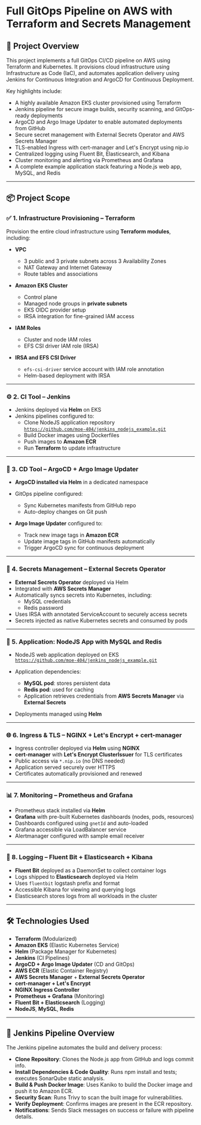 # Full GitOps Pipeline on AWS with Terraform and Secrets Management

## 🧭 Project Overview

This project implements a full GitOps CI/CD pipeline on AWS using Terraform and Kubernetes. It provisions cloud infrastructure using Infrastructure as Code (IaC), and automates application delivery using Jenkins for Continuous Integration and ArgoCD for Continuous Deployment.

Key highlights include:
- A highly available Amazon EKS cluster provisioned using Terraform
- Jenkins pipeline for secure image builds, security scanning, and GitOps-ready deployments
- ArgoCD and Argo Image Updater to enable automated deployments from GitHub
- Secure secret management with External Secrets Operator and AWS Secrets Manager
- TLS-enabled Ingress with cert-manager and Let's Encrypt using nip.io
- Centralized logging using Fluent Bit, Elasticsearch, and Kibana
- Cluster monitoring and alerting via Prometheus and Grafana
- A complete example application stack featuring a Node.js web app, MySQL, and Redis

---

## 📦 Project Scope

### ✅ 1. Infrastructure Provisioning – Terraform

Provision the entire cloud infrastructure using **Terraform modules**, including:

- **VPC**  
  - 3 public and 3 private subnets across 3 Availability Zones  
  - NAT Gateway and Internet Gateway  
  - Route tables and associations

- **Amazon EKS Cluster**
  - Control plane
  - Managed node groups in **private subnets**
  - EKS OIDC provider setup
  - IRSA integration for fine-grained IAM access

- **IAM Roles**
  - Cluster and node IAM roles
  - EFS CSI driver IAM role (IRSA)

- **IRSA and EFS CSI Driver**
  - `efs-csi-driver` service account with IAM role annotation
  - Helm-based deployment with IRSA

---

### ⚙️ 2. CI Tool – Jenkins

- Jenkins deployed via **Helm** on EKS
- Jenkins pipelines configured to:
  - Clone NodeJS application repository  
    [`https://github.com/moe-404/jenkins_nodejs_example.git`](https://github.com/moe-404/jenkins_nodejs_example.git)
  - Build Docker images using Dockerfiles
  - Push images to **Amazon ECR**
  - Run **Terraform** to update infrastructure

---

### 🚀 3. CD Tool – ArgoCD + Argo Image Updater

- **ArgoCD installed via Helm** in a dedicated namespace
- GitOps pipeline configured:
  - Sync Kubernetes manifests from GitHub repo
  - Auto-deploy changes on Git push

- **Argo Image Updater** configured to:
  - Track new image tags in **Amazon ECR**
  - Update image tags in GitHub manifests automatically
  - Trigger ArgoCD sync for continuous deployment

---

### 🔐 4. Secrets Management – External Secrets Operator

- **External Secrets Operator** deployed via Helm
- Integrated with **AWS Secrets Manager**
- Automatically syncs secrets into Kubernetes, including:
  - MySQL credentials
  - Redis password
- Uses IRSA with annotated ServiceAccount to securely access secrets
- Secrets injected as native Kubernetes secrets and consumed by pods

---

### 🐍 5. Application: NodeJS App with MySQL and Redis

- NodeJS web application deployed on EKS  
  [`https://github.com/moe-404/jenkins_nodejs_example.git`](https://github.com/moe-404/jenkins_nodejs_example.git)

- Application dependencies:
  - **MySQL pod**: stores persistent data
  - **Redis pod**: used for caching
  - Application retrieves credentials from **AWS Secrets Manager** via **External Secrets**

- Deployments managed using **Helm**

---

### 🌐 6. Ingress & TLS – NGINX + Let's Encrypt + cert-manager

- Ingress controller deployed via **Helm** using **NGINX**  
- **cert-manager** with **Let's Encrypt ClusterIssuer** for TLS certificates  
- Public access via `*.nip.io` (no DNS needed)  
- Application served securely over HTTPS  
- Certificates automatically provisioned and renewed

---

### 📊 7. Monitoring – Prometheus and Grafana

- Prometheus stack installed via **Helm**  
- **Grafana** with pre-built Kubernetes dashboards (nodes, pods, resources)  
- Dashboards configured using `gnetId` and auto-loaded  
- Grafana accessible via LoadBalancer service  
- Alertmanager configured with sample email receiver

---

### 📄 8. Logging – Fluent Bit + Elasticsearch + Kibana

- **Fluent Bit** deployed as a DaemonSet to collect container logs  
- Logs shipped to **Elasticsearch** deployed via Helm  
- Uses `fluentbit` logstash prefix and format  
- Accessible Kibana for viewing and querying logs  
- Elasticsearch stores logs from all workloads in the cluster

---

## 🛠️  Technologies Used

- **Terraform** (Modularized)
- **Amazon EKS** (Elastic Kubernetes Service)
- **Helm** (Package Manager for Kubernetes)
- **Jenkins** (CI Pipelines)
- **ArgoCD + Argo Image Updater** (CD and GitOps)
- **AWS ECR** (Elastic Container Registry)
- **AWS Secrets Manager** + **External Secrets Operator**
- **cert-manager + Let's Encrypt**
- **NGINX Ingress Controller**
- **Prometheus + Grafana** (Monitoring)
- **Fluent Bit + Elasticsearch** (Logging)
- **NodeJS**, **MySQL**, **Redis**

---

## 🔧 Jenkins Pipeline Overview

The Jenkins pipeline automates the build and delivery process:
- **Clone Repository**: Clones the Node.js app from GitHub and logs commit info.
- **Install Dependencies & Code Quality**: Runs npm install and tests; executes SonarQube static analysis.
- **Build & Push Docker Image**: Uses Kaniko to build the Docker image and push it to Amazon ECR.
- **Security Scan**: Runs Trivy to scan the built image for vulnerabilities.
- **Verify Deployment**: Confirms images are present in the ECR repository.
- **Notifications**: Sends Slack messages on success or failure with pipeline details.
